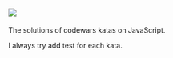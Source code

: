 # ![](https://www.qualified.io/shared/images/codewars-black-1f5b077e.png)

The solutions of codewars katas on JavaScript.

I always try add test for each kata.
